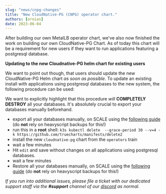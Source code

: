 ```yaml
---
slug: "news/cnpg-changes"
title: "New CloudNative-PG (CNPG) operator chart."
authors: [ornias]
date: 2023-06-04
---
```


After building our own MetalLB operator chart, we've also now finished the work on building our own CloudNative-PG Chart.
As of today this chart will be a requirement for new users if they want to run applications featuring a postgresql database.

**Updating to the new Cloudnative-PG helm chart for existing users**

We want to point out though, that users should update the new CloudNative-PG Helm chart _as soon as possible_.
To update an existing install with applications using postgresql databases to the new system, the following procedure can be used:

We want to explicitly highlight that this procedure _will_ **COMPLETELY DESTROY** all your databases.
It's absolutely crucial to export your databases manually beforehand.

- export all your databases manually, on SCALE using the [following guide](/platforms/scale/guides/cnpg-migration-guide) (do **not** rely on heavyscript backups for this!)
- run this in a **root** shell: `k3s kubectl delete  --grace-period 30 --v=4 -k https://github.com/truecharts/manifests/delete2`
- install the new `cloudnative-pg` chart from the `operators` train
- wait a few minutes
- Hit `edit` and save without changes on all applications using postgresql databases.
- wait a few minutes
- Restore all your databases manually, on SCALE using the [following guide](/platforms/scale/guides/cnpg-migration-guide) (do **not** rely on heavyscript backups for this!)

_If you run into additional issues, please file a ticket with our dedicated support staff via the **#support** channel of our [discord](/s/discord) as normal._
